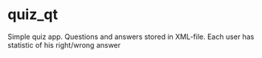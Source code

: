 # quiz_qt
Simple quiz app. Questions and answers stored in XML-file. Each user has statistic of his right/wrong answer
